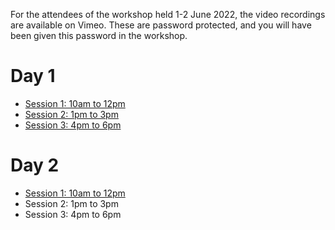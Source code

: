 For the attendees of the workshop held 1-2 June 2022, the video recordings are available on Vimeo.
These are password protected, and you will have been given this password in the workshop.

# Day 1

* [Session 1: 10am to 12pm](https://vimeo.com/715962395)
* [Session 2: 1pm to 3pm](https://vimeo.com/716124527)
* [Session 3: 4pm to 6pm](https://vimeo.com/716131348)

# Day 2

* [Session 1: 10am to 12pm](https://vimeo.com/716364585)
* Session 2: 1pm to 3pm
* Session 3: 4pm to 6pm

